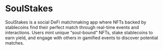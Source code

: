 # SoulStakes
SoulStakes is a social DeFi matchmaking app where NFTs backed by stablecoins find their perfect match through real-time events and interactions. Users mint unique “soul-bound” NFTs, stake stablecoins to earn yield, and engage with others in gamified events to discover potential matches. 
